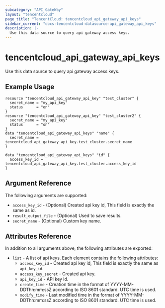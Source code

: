 ```yaml
---
subcategory: "API GateWay"
layout: "tencentcloud"
page_title: "TencentCloud: tencentcloud_api_gateway_api_keys"
sidebar_current: "docs-tencentcloud-datasource-api_gateway_api_keys"
description: |-
  Use this data source to query api gateway access keys.
---
```


# tencentcloud_api_gateway_api_keys

Use this data source to query api gateway access keys.

## Example Usage

```hcl
resource "tencentcloud_api_gateway_api_key" "test_cluster" {
  secret_name = "my_api_key"
  status      = "on"
}
resource "tencentcloud_api_gateway_api_key" "test_cluster2" {
  secret_name = "my_api_key"
  status      = "on"
}
data "tencentcloud_api_gateway_api_keys" "name" {
  secret_name = tencentcloud_api_gateway_api_key.test_cluster.secret_name
}

data "tencentcloud_api_gateway_api_keys" "id" {
  access_key_id = tencentcloud_api_gateway_api_key.test_cluster.access_key_id
}
```

## Argument Reference

The following arguments are supported:

* `access_key_id` - (Optional) Created api key id, This field is exactly the same as id.
* `result_output_file` - (Optional) Used to save results.
* `secret_name` - (Optional) Custom key name.

## Attributes Reference

In addition to all arguments above, the following attributes are exported:

* `list` - A list of api keys. Each element contains the following attributes:
  * `access_key_id` - Created api key id, This field is exactly the same as `api_key_id`.
  * `access_key_secret` - Created api key.
  * `api_key_id` - API key id.
  * `create_time` - Creation time in the format of YYYY-MM-DDThh:mm:ssZ according to ISO 8601 standard. UTC time is used.
  * `modify_time` - Last modified time in the format of YYYY-MM-DDThh:mm:ssZ according to ISO 8601 standard. UTC time is used.


